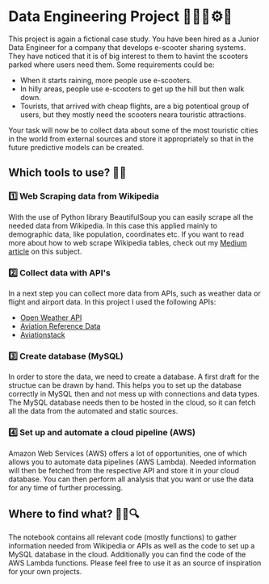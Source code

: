 # Data Engineering Project 👩‍🔧🔧⚙️🚀

This project is again a fictional case study. You have been hired as a Junior Data Engineer for a company that develops e-scooter sharing systems. They have noticed that it is of big interest to them to havint the scooters parked where users need them. Some requirements could be:
 - When it starts raining, more people use e-scooters.
 - In hilly areas, people use e-scooters to get up the hill but then walk down.
 - Tourists, that arrived with cheap flights, are a big potentioal group of users, but they mostly need the scooters neara touristic attractions.

Your task will now be to collect data about some of the most touristic cities in the world from external sources and store it appropriately so that in the future predictive models can be created. 

## Which tools to use? 🧰🔧

### 1️⃣ Web Scraping data from Wikipedia
   With the use of Python library BeautifulSoup you can easily scrape all the needed data from Wikipedia. In this case this applied mainly to demographic data, like population, coordinates etc. If you want to read more about how to web scrape Wikipedia tables, check out my [Medium article](https://medium.com/@oboenfreak/web-scraping-wikipedia-tables-with-python-22223f761b1e) on this subject.
   
### 2️⃣ Collect data with API's
  In a next step you can collect more data from APIs, such as weather data or flight and airport data. In this project I used the following APIs:
  - [Open Weather API](https://openweathermap.org/api)
  - [Aviation Reference Data](https://rapidapi.com/proground/api/aviation-reference-data/)
  - [Aviationstack](https://aviationstack.com/)
 
### 3️⃣ Create database (MySQL)
   In order to store the data, we need to create a database. A first draft for the structue can be drawn by hand. This helps you to set up the database correctly in MySQL then and not mess up with connections and data types. The MySQL database needs then to be hosted in the cloud, so it can fetch all the data from the automated and static sources. 
   
### 4️⃣ Set up and automate a cloud pipeline (AWS)
 Amazon Web Services (AWS) offers a lot of opportunities, one of which allows you to automate data pipelines (AWS Lambda). Needed information will then be fetched from the respective API and store it in your cloud database. You can then perform all analysis that you want or use the data for any time of further processing. 

 
## Where to find what? 🕵️‍♀️🔍

The notebook contains all relevant code (mostly functions) to gather information needed from Wikipedia or APIs as well as the code to set up a MySQL database in the cloud. Additionally you can find the code of the AWS Lambda functions. 
Please feel free to use it as an source of inspiration for your own projects. 







